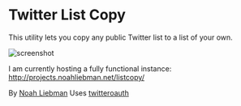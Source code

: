 # Twitter List Copy

This utility lets you copy any public Twitter list to a list of your own.

![screenshot](https://dl.dropboxusercontent.com/s/l3dp2ma8yqyeib4/screenshot.png)

I am currently hosting a fully functional instance: http://projects.noahliebman.net/listcopy/

By [Noah Liebman](http://noahliebman.net)
Uses [twitteroauth](http://github.com/abraham/twitteroauth)